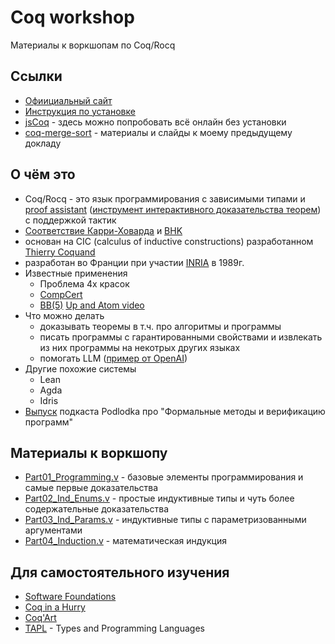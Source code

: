 # Coq workshop
Материалы к воркшопам по Coq/Rocq

## Ссылки
* [Офиициальный сайт](https://rocq-prover.org/)
* [Инструкция по установке](https://rocq-prover.org/install)
* [jsCoq](https://jscoq.github.io/scratchpad.html) - здесь можно попробовать всё онлайн без установки
* [coq-merge-sort](https://github.com/anton0xf/coq-merge-sort) - материалы и слайды к моему предыдущему докладу

## О чём это
* Coq/Rocq - это язык программирования с зависимыми типами и [proof assistant](https://en.wikipedia.org/wiki/Proof_assistant) ([инструмент интерактивного доказательства теорем](https://ru.wikipedia.org/wiki/%D0%98%D0%BD%D1%81%D1%82%D1%80%D1%83%D0%BC%D0%B5%D0%BD%D1%82_%D0%B8%D0%BD%D1%82%D0%B5%D1%80%D0%B0%D0%BA%D1%82%D0%B8%D0%B2%D0%BD%D0%BE%D0%B3%D0%BE_%D0%B4%D0%BE%D0%BA%D0%B0%D0%B7%D0%B0%D1%82%D0%B5%D0%BB%D1%8C%D1%81%D1%82%D0%B2%D0%B0_%D1%82%D0%B5%D0%BE%D1%80%D0%B5%D0%BC)) с поддержкой тактик
* [Соответствие Карри-Ховарда](https://en.wikipedia.org/wiki/Curry%E2%80%93Howard_correspondence) и [BHK](https://en.wikipedia.org/wiki/Brouwer%E2%80%93Heyting%E2%80%93Kolmogorov_interpretation)
* основан на CIC (calculus of inductive constructions)
  разработанном [Thierry Coquand](https://ru.wikipedia.org/wiki/%D0%9A%D0%BE%D0%BA%D0%B0%D0%BD,_%D0%A2%D1%8C%D0%B5%D1%80%D1%80%D0%B8)
* разработан во Франции при участии [INRIA](https://ru.wikipedia.org/wiki/INRIA "фр. Institut national de recherche en informatique et en automatique, Национальный институт исследований в информатике и автоматике") в 1989г.
* Известные применения
  * Проблема 4х красок 
  * [CompCert](https://en.wikipedia.org/wiki/CompCert)
  * [BB(5)](https://en.wikipedia.org/wiki/Busy_beaver)
    [Up and Atom video](https://www.youtube.com/watch?v=pQWFSj1CXeg)
* Что можно делать
  * доказывать теоремы в т.ч. про алгоритмы и программы
  * писать программы с гарантированными свойствами и извлекать из них программы на некотрых других языках
  * помогать LLM ([пример от OpenAI](https://openai.com/index/formal-math/))
* Другие похожие системы
  * Lean
  * Agda
  * Idris
* [Выпуск](https://podlodka.io/268) подкаста Podlodka про "Формальные методы и верификацию программ"

## Материалы к воркшопу
* [Part01_Programming.v](./Part01_Programming.v) - базовые элементы программирования и самые первые доказательства
* [Part02_Ind_Enums.v](./Part02_Ind_Enums.v) - простые индуктивные типы и чуть более содержательные доказательства
* [Part03_Ind_Params.v](./Part03_Ind_Params.v) - индуктивные типы с параметризованными аргументами
* [Part04_Induction.v](./Part04_Induction.v) - математическая индукция
## Для самостоятельного изучения
* [Software Foundations](https://softwarefoundations.cis.upenn.edu/)
* [Coq in a Hurry](https://cel.hal.science/inria-00001173v4/file/coq-hurry.pdf)
* [Coq'Art](https://www.labri.fr/perso/casteran/CoqArt/)
* [TAPL](https://www.cis.upenn.edu/~bcpierce/tapl/) - Types and Programming Languages

